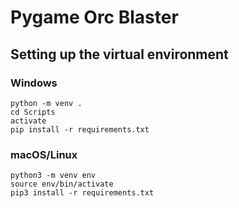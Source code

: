 # Pygame Orc Blaster
## Setting up the virtual environment
### Windows
```
python -m venv .
cd Scripts
activate
pip install -r requirements.txt
```

### macOS/Linux
```
python3 -m venv env
source env/bin/activate
pip3 install -r requirements.txt
```

